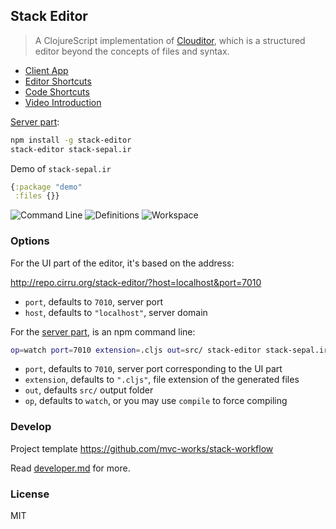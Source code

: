 
Stack Editor
----

> A ClojureScript implementation of [Clouditor](https://github.com/Cirru/clouditor/), which is a structured editor beyond the concepts of files and syntax.

* [Client App](http://repo.cirru.org/stack-editor/)
* [Editor Shortcuts](https://github.com/Cirru/stack-editor/wiki/Keyboard-Shortcuts)
* [Code Shortcuts](https://github.com/Cirru/respo-cirru-editor/wiki/Keyboard-Shortcuts)
* [Video Introduction](https://youtu.be/PdP7DHlQBoQ)

[Server part](https://github.com/Cirru/stack-server):

```bash
npm install -g stack-editor
stack-editor stack-sepal.ir
```

Demo of `stack-sepal.ir`

```clojure
{:package "demo"
 :files {}}
```

![Command Line](https://pbs.twimg.com/media/C9yqvkoUQAApmpZ.png:large)
![Definitions](https://pbs.twimg.com/media/C9yqb_aUAAEVE-N.png:large)
![Workspace](https://pbs.twimg.com/media/C9yqd79UAAABjvD.png:large)

### Options

For the UI part of the editor, it's based on the address:

<http://repo.cirru.org/stack-editor/?host=localhost&port=7010>

* `port`, defaults to `7010`, server port
* `host`, defaults to `"localhost"`, server domain

For the [server part](https://github.com/Cirru/stack-server), is an npm command line:

```bash
op=watch port=7010 extension=.cljs out=src/ stack-editor stack-sepal.ir
```

* `port`, defaults to `7010`, server port corresponding to the UI part
* `extension`, defaults to `".cljs"`, file extension of the generated files
* `out`, defaults `src/` output folder
* `op`, defaults to `watch`, or you may use `compile` to force compiling

### Develop

Project template https://github.com/mvc-works/stack-workflow

Read [developer.md](./docs/develop.md) for more.

### License

MIT
